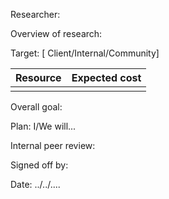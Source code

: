 Researcher:

Overview of research:

Target: [ Client/Internal/Community]

| Resource | Expected cost |
|----------|---------------|
|          |               |

Overall goal: 

Plan: I/We will...

Internal peer review:

Signed off by:

Date: ../../....
